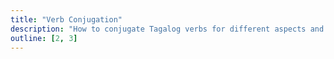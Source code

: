 ```yaml
---
title: "Verb Conjugation"
description: "How to conjugate Tagalog verbs for different aspects and focus."
outline: [2, 3]
---
```

